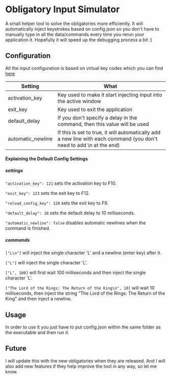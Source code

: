 # Obligatory Input Simulator
A small helper tool to solve the obligatories more efficiently.
It will automatically inject keystrokes based on config.json so you don't have to manually type in all the data/commands every time you rerun your application it.
Hopefully it will speed up the debugging process a bit :)

## Configuration
All the input configuration is based on virtual key codes which you can find [here](http://cherrytree.at/misc/vk.htm)

| Setting | What |
|---|---|
|activation_key | Key used to make it start injecting input into the active window|
|exit_key | Key used to exit the application|
|default_delay | If you don't specify a delay in the command, then this value will be used|
|automatic_newline | If this is set to true, it will automatically add a new line with each command (you don't need to add \n at the end)|


#### Explaining the Default Config Settings
##### settings
`"activation_key": 121` sets the activation key to F10.

`"exit_key": 123` sets the exit key to F12.

`"reload_config_key": 120` sets the exit key to F9.

`"default_delay": 10` sets the default delay to 10 milliseconds.

`"automatic_newline": false` disables automatic newlines when the command is finished.

##### commands
`["L\n"]` will inject the single character 'L' and a newline (enter key) after it.

`["L"]` will inject the single character 'L'.

`["L", 100]` will first wait 100 milliseconds and then inject the single character 'L'.

`["The Lord of the Rings: The Return of the King\n", 10]` will wait 10 milliseconds, then inject the string "The Lord of the Rings: The Return of the King" and then inject a newline.

## Usage
In order to use it you just have to put config.json within the same folder as the executable and then run it.

## Future
I will update this with the new obligatories when they are released.
And I will also add new features if they help improve the tool in any way, so let me know.

